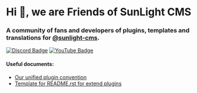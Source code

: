 # Hi 👋, we are Friends of SunLight CMS
### A community of fans and developers of plugins, templates and translations for <a href="https://github.com/sunlight-cms">@sunlight-cms</a>.

[![Discord Badge](https://img.shields.io/badge/Discord-aMaPa6p9bv-5865F2?style=flat-square&logo=Discord&logoColor=white&link=https://discord.gg/aMaPa6p9bv/)](https://discord.gg/aMaPa6p9bv/)
[![YouTube Badge](https://img.shields.io/badge/YouTube-FoSC-FF0000?style=flat-square&logo=YouTube&logoColor=white&link=https://www.youtube.com/channel/UCMSm-mXKpky2t5Fi302LmbA/)](https://www.youtube.com/channel/UCMSm-mXKpky2t5Fi302LmbA/)

#### Useful documents:
- [Our unified plugin convention](https://github.com/friends-of-sunlight-cms/.github/blob/main/CONVENTIONS.rst)
- [Template for README.rst for extend plugins](https://github.com/friends-of-sunlight-cms/.github/blob/main/README-TEMPLATE.rst)
